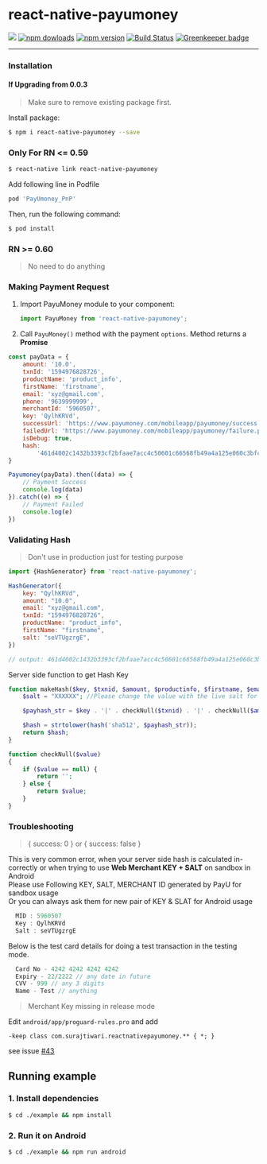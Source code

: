 # react-native-payumoney

<img src='https://img.shields.io/badge/license-MIT-blue.svg' />  <a href="https://www.npmjs.com/package/react-native-payumoney"><img alt="npm dowloads" src="https://img.shields.io/npm/dm/react-native-payumoney.svg"/></a> <a href="https://www.npmjs.com/package/react-native-payumoney"><img alt="npm version" src="https://badge.fury.io/js/react-native-payumoney.svg"/></a> [![Build Status](https://travis-ci.org/Suraj-Tiwari/react-native-payumoney.svg?branch=master)](https://travis-ci.org/Suraj-Tiwari/react-native-payumoney) [![Greenkeeper badge](https://badges.greenkeeper.io/Suraj-Tiwari/react-native-payumoney.svg)](https://greenkeeper.io/)
___
### Installation

#### If Upgrading from 0.0.3
> Make sure to remove existing package first. 

Install package:

```bash
$ npm i react-native-payumoney --save
```

### Only For RN <= 0.59

```bash
$ react-native link react-native-payumoney
```

Add following line in Podfile
```bash 
pod 'PayUmoney_PnP'
```
Then, run the following command:
```bash
$ pod install
```

### RN >= 0.60

> No need to do anything 

### Making Payment Request

1. Import PayuMoney module to your component:
    ```js
    import PayuMoney from 'react-native-payumoney';
    ```

2. Call `PayuMoney()` method with the payment `options`. Method
returns a **Promise** 
```js
const payData = {
    amount: '10.0',
    txnId: '1594976828726',
    productName: 'product_info',
    firstName: 'firstname',
    email: 'xyz@gmail.com',
    phone: '9639999999',
    merchantId: '5960507',
    key: 'QylhKRVd',
    successUrl: 'https://www.payumoney.com/mobileapp/payumoney/success.php',
    failedUrl: 'https://www.payumoney.com/mobileapp/payumoney/failure.php',
    isDebug: true,
    hash:
        '461d4002c1432b3393cf2bfaae7acc4c50601c66568fb49a4a125e060c3bfc0e489290e7c902750d5db3fc8be2f180daf4d534d7b9bef46fa0158a4c8a057b61',
}

Payumoney(payData).then((data) => {
    // Payment Success
    console.log(data)
}).catch((e) => {
    // Payment Failed
    console.log(e)
})
```

### Validating Hash
> Don't use in production just for testing purpose

```js
import {HashGenerator} from 'react-native-payumoney';

HashGenerator({
    key: "QylhKRVd",
    amount: "10.0",
    email: "xyz@gmail.com",
    txnId: "1594976828726",
    productName: "product_info",
    firstName: "firstname",
    salt: "seVTUgzrgE",
})

// output: 461d4002c1432b3393cf2bfaae7acc4c50601c66568fb49a4a125e060c3bfc0e489290e7c902750d5db3fc8be2f180daf4d534d7b9bef46fa0158a4c8a057b61
```

Server side function to get Hash Key

```php
function makeHash($key, $txnid, $amount, $productinfo, $firstname, $email){
    $salt = "XXXXXX"; //Please change the value with the live salt for production environment

    $payhash_str = $key . '|' . checkNull($txnid) . '|' . checkNull($amount) . '|' . checkNull($productinfo) . '|' . checkNull($firstname) . '|' . checkNull($email) . '|||||||||||' . $salt;

    $hash = strtolower(hash('sha512', $payhash_str));
    return $hash;
}

function checkNull($value)
{
    if ($value == null) {
        return '';
    } else {
        return $value;
    }
}

```

### Troubleshooting

    
> { success: 0 } or { success: false }

This is very common error, when your server side hash is calculated in-correctly or
when trying to use **Web Merchant KEY + SALT** on sandbox in Android  
Please use Following KEY, SALT, MERCHANT ID generated by PayU for sandbox usage  
Or you can always ask them for new pair of KEY & SLAT for Android usage

```js
  MID : 5960507
  Key : QylhKRVd
  Salt : seVTUgzrgE
```

Below is the test card details for doing a test transaction in the testing mode.

```js
  Card No - 4242 4242 4242 4242
  Expiry - 22/2222 // any date in future
  CVV - 999 // any 3 digits
  Name - Test // anything
```

> Merchant Key missing in release mode

Edit `android/app/proguard-rules.pro` and add 
```
-keep class com.surajtiwari.reactnativepayumoney.** { *; }
```
see issue [#43](https://github.com/Suraj-Tiwari/react-native-payumoney/issues/43)


## Running example

### 1. Install dependencies

```bash
$ cd ./example && npm install
```

### 2. Run it on Android

```bash
$ cd ./example && npm run android
```
[version-badge]: https://img.shields.io/npm/v/react-native-payumoney.svg?style=flat-square
[package]: https://www.npmjs.com/package/react-native-payumoney

<!--<a href="https://circleci.com/gh/Suraj-Tiwari/react-native-payumoney"><img src="https://circleci.com/gh/Suraj-Tiwari/react-native-payumoney.svg?style=shield" alt="build"></a>-->
